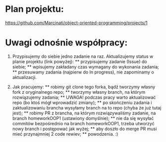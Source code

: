 # Plan projektu:

https://github.com/Marcinati/object-oriented-programming/projects/1

# Uwagi odnośnie współpracy:

1. Przypisujemy do siebie jedno zadanie na raz. Aktualizujemy status w planie projektu (link powyżej):
** przypisujemy zadanie (Issue) do siebie;
** wpisujemy zakładany czas wymagany do wykonania zadania;
** przesuwamy zadania (najpierw do In progress), nie zapominamy o aktualizacji.

2. Jak pracujemy:
** robimy git clone tego forka, bądź tworzymy własny fork z oryginalnego repo;
** tworzymy własny branch, na którym rozwiązujemy zadania;
** UWAGA! podczas pracy warto aktualizować repo (bo ktoś mógł wprowadzić zmiany);
** po skończeniu zadania i zaktualizowaniu brancha wysyłamy branch na to repo (chyba że już tutaj jest);
** robimy PR z brancha, na którym rozwiązywaliśmy zadanie, na branch homeworkOOP1 (ustawiony domyślnie);
** nie da się wysyłać commitów bezpośrednio na branch homeworkOOP1, trzeba utworzyć nowy branch i postępować jak wyżej;
** aby doszło do merge PR musi mieć przynajmniej 2 code rewiev;
** powodzenia. :)
